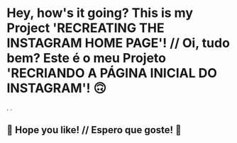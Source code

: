 # Hey, how's it going? This is my Project 'RECREATING THE INSTAGRAM HOME PAGE'! // Oi, tudo bem? Este é o meu Projeto 'RECRIANDO A PÁGINA INICIAL DO INSTAGRAM'! 🙃

.
.

## 🚀 Hope you like! // Espero que goste! 🚀

